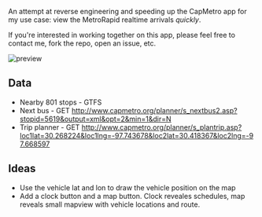 An attempt at reverse engineering and speeding up the CapMetro app for my use case: view the MetroRapid realtime arrivals *quickly*.

If you're interested in working together on this app, please feel free to contact me, fork the repo, open an issue, etc.

![preview](https://photos-2.dropbox.com/t/0/AACUoIxi6ypHrEABeyQyWVqdeH3SezYDYgpu36JNkbAGVA/12/220760525/png/1024x768/3/1393228800/0/2/screenshot1-1136.png/i6qn6xdgLMHV-WKEnI2UiKTJwo2QQIbz5rfnOZRIiLo)


Data
--

- Nearby 801 stops - GTFS
- Next bus - GET http://www.capmetro.org/planner/s_nextbus2.asp?stopid=5619&output=xml&opt=2&min=1&dir=N
- Trip planner - GET http://www.capmetro.org/planner/s_plantrip.asp?loc1lat=30.268224&loc1lng=-97.743678&loc2lat=30.418367&loc2lng=-97.668597

Ideas
--

- Use the vehicle lat and lon to draw the vehicle position on the map
- Add a clock button and a map button. Clock reveales schedules, map reveals small mapview with vehicle locations and route.
